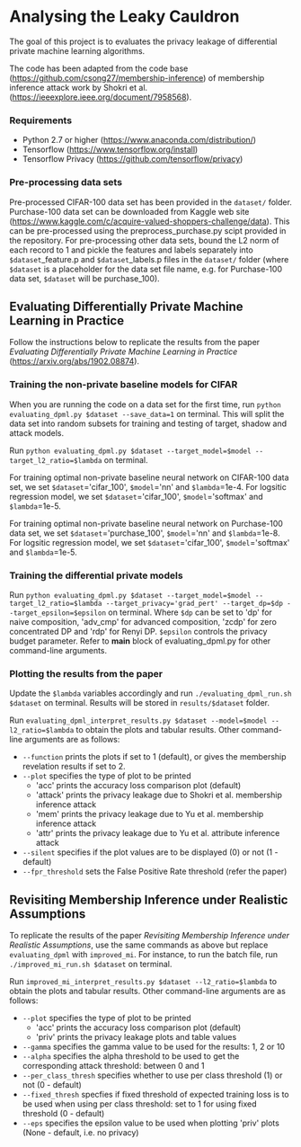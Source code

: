 # Analysing the Leaky Cauldron

The goal of this project is to evaluates the privacy leakage of differential private machine learning algorithms.

The code has been adapted from the code base (https://github.com/csong27/membership-inference) of membership inference attack work by Shokri et al. (https://ieeexplore.ieee.org/document/7958568).

### Requirements

- Python 2.7 or higher (https://www.anaconda.com/distribution/)
- Tensorflow (https://www.tensorflow.org/install)
- Tensorflow Privacy (https://github.com/tensorflow/privacy)

### Pre-processing data sets

Pre-processed CIFAR-100 data set has been provided in the `dataset/` folder. Purchase-100 data set can be downloaded from Kaggle web site (https://www.kaggle.com/c/acquire-valued-shoppers-challenge/data). This can be pre-processed using the preprocess_purchase.py scipt provided in the repository.
For pre-processing other data sets, bound the L2 norm of each record to 1 and pickle the features and labels separately into `$dataset`_feature.p and `$dataset`_labels.p files in the `dataset/` folder (where `$dataset` is a placeholder for the data set file name, e.g. for Purchase-100 data set, `$dataset` will be purchase_100).


## Evaluating Differentially Private Machine Learning in Practice

Follow the instructions below to replicate the results from the paper *Evaluating Differentially Private Machine Learning in Practice* (https://arxiv.org/abs/1902.08874).

### Training the non-private baseline models for CIFAR

When you are running the code on a data set for the first time, run `python evaluating_dpml.py $dataset --save_data=1` on terminal. This will split the data set into random subsets for training and testing of target, shadow and attack models.

Run `python evaluating_dpml.py $dataset --target_model=$model --target_l2_ratio=$lambda` on terminal.

For training optimal non-private baseline neural network on CIFAR-100 data set, we set `$dataset`='cifar_100', `$model`='nn' and `$lambda`=1e-4. For logsitic regression model, we set `$dataset`='cifar_100', `$model`='softmax' and `$lambda`=1e-5.

For training optimal non-private baseline neural network on Purchase-100 data set, we set `$dataset`='purchase_100', `$model`='nn' and `$lambda`=1e-8. For logsitic regression model, we set `$dataset`='cifar_100', `$model`='softmax' and `$lambda`=1e-5.

### Training the differential private models

Run `python evaluating_dpml.py $dataset --target_model=$model --target_l2_ratio=$lambda --target_privacy='grad_pert' --target_dp=$dp --target_epsilon=$epsilon` on terminal. Where `$dp` can be set to 'dp' for naive composition, 'adv_cmp' for advanced composition, 'zcdp' for zero concentrated DP and 'rdp' for Renyi DP. `$epsilon` controls the privacy budget parameter. Refer to __main__ block of evaluating_dpml.py for other command-line arguments.

### Plotting the results from the paper 

Update the `$lambda` variables accordingly and run `./evaluating_dpml_run.sh $dataset` on terminal. Results will be stored in `results/$dataset` folder.

Run `evaluating_dpml_interpret_results.py $dataset --model=$model --l2_ratio=$lambda` to obtain the plots and tabular results. Other command-line arguments are as follows: 
- `--function` prints the plots if set to 1 (default), or gives the membership revelation results if set to 2.
- `--plot` specifies the type of plot to be printed
    - 'acc' prints the accuracy loss comparison plot (default)
    - 'attack' prints the privacy leakage due to Shokri et al. membership inference attack
    - 'mem' prints the privacy leakage due to Yu et al. membership inference attack
    - 'attr' prints the privacy leakage due to Yu et al. attribute inference attack
- `--silent` specifies if the plot values are to be displayed (0) or not (1 - default)
- `--fpr_threshold` sets the False Positive Rate threshold (refer the paper)


## Revisiting Membership Inference under Realistic Assumptions

To replicate the results of the paper *Revisiting Membership Inference under Realistic Assumptions*, use the same commands as above but replace `evaluating_dpml` with `improved_mi`. For instance, to run the batch file, run `./improved_mi_run.sh $dataset` on terminal.

Run `improved_mi_interpret_results.py $dataset --l2_ratio=$lambda` to obtain the plots and tabular results. Other command-line arguments are as follows: 
- `--plot` specifies the type of plot to be printed
    - 'acc' prints the accuracy loss comparison plot (default)
    - 'priv' prints the privacy leakage plots and table values
- `--gamma` specifies the gamma value to be used for the results: 1, 2 or 10
- `--alpha` specifies the alpha threshold to be used to get the corresponding attack threshold: between 0 and 1
- `--per_class_thresh` specifies whether to use per class threshold (1) or not (0 - default)
- `--fixed_thresh` specfies if fixed threshold of expected training loss is to be used when using per class threshold: set to 1 for using fixed threshold (0 - default)
- `--eps` specifies the epsilon value to be used when plotting 'priv' plots (None - default, i.e. no privacy)
